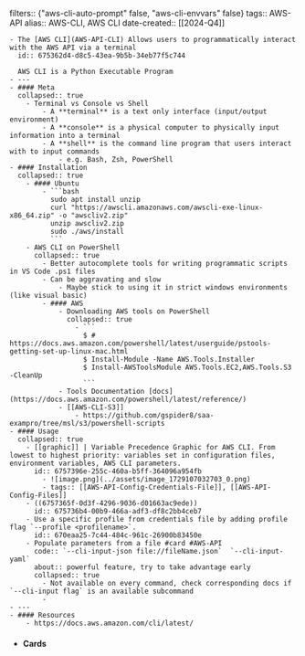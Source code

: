 filters:: {"aws-cli-auto-prompt" false, "aws-cli-envvars" false}
tags:: AWS-API
alias:: AWS-CLI, AWS CLI
date-created:: [[2024-Q4]]

	- The [AWS CLI](AWS-API-CLI) Allows users to programmatically interact with the AWS API via a terminal
	  id:: 675362d4-d8c5-43ea-9b5b-34eb77f5c744
	  
	  AWS CLI is a Python Executable Program
	- ---
	- #### Meta
	  collapsed:: true
		- Terminal vs Console vs Shell
			- A **terminal** is a text only interface (input/output environment)
			- A **console** is a physical computer to physically input information into a terminal
			- A **shell** is the command line program that users interact with to input commands
				- e.g. Bash, Zsh, PowerShell
	- #### Installation
	  collapsed:: true
		- #### Ubuntu
			- ```bash
			  sudo apt install unzip
			  curl "https://awscli.amazonaws.com/awscli-exe-linux-x86_64.zip" -o "awscliv2.zip"
			  unzip awscliv2.zip
			  sudo ./aws/install
			  ```
		- AWS CLI on PowerShell
		  collapsed:: true
			- Better autocomplete tools for writing programmatic scripts in VS Code .ps1 files
			- Can be aggravating and slow
				- Maybe stick to using it in strict windows environments (like visual basic)
			- #### AWS
				- Downloading AWS tools on PowerShell
				  collapsed:: true
					- ```
					  $ # https://docs.aws.amazon.com/powershell/latest/userguide/pstools-getting-set-up-linux-mac.html
					  $ Install-Module -Name AWS.Tools.Installer
					  $ Install-AWSToolsModule AWS.Tools.EC2,AWS.Tools.S3 -CleanUp
					  ```
				- Tools Documentation [docs](https://docs.aws.amazon.com/powershell/latest/reference/)
				- [[AWS-CLI-S3]]
					- https://github.com/gspider8/saa-exampro/tree/msl/s3/powershell-scripts
	- #### Usage
	  collapsed:: true
		- [[graphic]] | Variable Precedence Graphic for AWS CLI. From lowest to highest priority: variables set in configuration files, environment variables, AWS CLI parameters.
		  id:: 6757396e-255c-460a-b5ff-364096a954fb
			- ![image.png](../assets/image_1729107032703_0.png)
			- tags:: [[AWS-API-Config-Credentials-File]], [[AWS-API-Config-Files]]
		- ((6757365f-0d3f-4296-9036-d01663ac9ede))
		  id:: 675736b4-00b9-466a-adf3-df8c2bb4ceb7
		- Use a specific profile from credentials file by adding profile flag `--profile <profilename>`.
		  id:: 670eaa25-7c44-484c-961c-26900b83450e
		- Populate parameters from a file #card #AWS-API
		  code:: `--cli-input-json file://fileName.json`  `--cli-input-yaml`
		  about:: powerful feature, try to take advantage early
		  collapsed:: true
			- Not available on every command, check corresponding docs if `--cli-input flag` is an available subcommand
			-
	- ---
	- #### Resources
		- https://docs.aws.amazon.com/cli/latest/
- #### Cards
